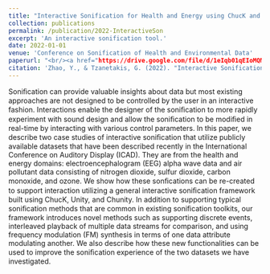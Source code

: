 ```yaml
---
title: "Interactive Sonification for Health and Energy using ChucK and Unity"
collection: publications
permalink: /publication/2022-InteractiveSon
excerpt: 'An interactive sonification tool.'
date: 2022-01-01
venue: 'Conference on Sonification of Health and Environmental Data'
paperurl: "<br/><a href="https://drive.google.com/file/d/1eIqb01qEIoMQMs2YW8doLrocY-Adv0Mp/view?usp=drive_link" target="_blank">paper link</a>"
citation: 'Zhao, Y., & Tzanetakis, G. (2022). "Interactive Sonification for Health and Energy using ChucK and Unity." <i>Proceedings of the Conference on Sonification of Health and Environmental Data.</i> 57-62. (SoniHED, paper presentation).'
---
```


Soniﬁcation can provide valuable insights about data but most existing approaches are not designed to be controlled by the user in an interactive fashion. Interactions enable the designer of the soniﬁcation to more rapidly experiment with sound design and allow the soniﬁcation to be modiﬁed in real-time by interacting with various control parameters. In this paper, we describe two case studies of interactive soniﬁcation that utilize publicly available datasets that have been described recently in the International Conference on Auditory Display (ICAD). They are from the health and energy domains: electroencephalogram (EEG) alpha wave data and air pollutant data consisting of nitrogen dioxide, sulfur dioxide, carbon monoxide, and ozone. We show how these sonﬁcations can be re-created to support interaction utilizing a general interactive soniﬁcation framework built using ChucK, Unity, and Chunity. In addition to supporting typical soniﬁcation methods that are common in existing soniﬁcation toolkits, our framework introduces novel methods such as supporting discrete events, interleaved playback of multiple data streams for comparison, and using frequency modulation (FM) synthesis in terms of one data attribute modulating another. We also describe how these new functionalities can be used to improve the soniﬁcation experience of the two datasets we have investigated.